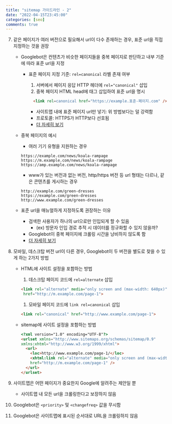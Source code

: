 ```yaml
---
title: "sitemap 가이드라인 - 2"
date: "2022-04-15T23:45:00"
categories: [seo]
comments: true
---
```


7. 같은 페이지가 여러 버전으로 필요해서 url이 다수 존재하는 경우, 표준 url을 직접 지정하는 것을 권장
    - Googlebot은 컨텐츠가 비슷한 페이지들을 중복 페이지로 판단하고 내부 기준에 따라 표준 url을 지정
        - 표준 페이지 지정 기준: `rel=canonical` 라벨 존재 여부
            1. 서버에서 페이지 응답 HTTP 헤더에 `rel="canonical"` 삽입
            2. 중복 페이지 HTML head에 태그 삽입하여 표준 url을 명시
            
            ```html
              <link rel=canonical href="https://example.표준-페이지.com" />
            ```
                
            - 사이트맵 내에 표준 페이지 url만 넣기: 위 방법보다는 덜 강력함
            - 프로토콜: HTTPS가 HTTP보다 선호됨
            - [더 자세히 보기](https://developers.google.com/search/docs/advanced/crawling/consolidate-duplicate-urls?hl=ko#define-canonical)
    - 중복 페이지의 예시
        - 여러 기기 유형을 지원하는 경우
        
        ```tsx
        https://example.com/news/koala-rampage
        https://m.example.com/news/koala-rampage
        https://amp.example.com/news/koala-rampage
        ```
        
        - www가 있는 버전과 없는 버전, http/https 버전 등 url 형태는 다르나, 같은 콘텐츠를 게시하는 경우
        
        ```tsx
        http://example.com/green-dresses
        https://example.com/green-dresses
        http://www.example.com/green-dresses
        ```
        
    - 표준 url을 매뉴얼하게 지정하도록 권장하는 이유
        - 검색한 사용자가 하나의 url으로만 인입되게 할 수 있음
            - (ex) 방문자 인입 경로 추적 시 데이터를 정규화할 수 있지 않을까?
        - Googlebot이 중복 페이지에 크롤링 시간을 낭비하지 않도록 함
        - [더 자세히 보기](https://developers.google.com/search/docs/advanced/crawling/consolidate-duplicate-urls?hl=ko#why-it-matters)
        
8. 모바일, 데스크탑 버전 url이 다른 경우, Googlebot이 두 버전을 별도로 찾을 수 있게 하는 2가지 방법
    - HTML에 사이트 설정을 포함하는 방법
        1. 데스크탑 페이지 코드에 `rel=alternate` 삽입
        
        ```html
        <link rel="alternate" media="only screen and (max-width: 640px)"
         href="http://m.example.com/page-1">
        ```
        
        1. 모바일 페이지 코드에 `link rel=canonical` 삽입
        
        ```html
        <link rel="canonical" href="http://www.example.com/page-1">
        ```
        
    - sitemap에 사이트 설정을 포함하는 방법
        
        ```html
        <?xml version="1.0" encoding="UTF-8"?>
        <urlset xmlns="http://www.sitemaps.org/schemas/sitemap/0.9"
        xmlns:xhtml="http://www.w3.org/1999/xhtml">
          <url>
            <loc>http://www.example.com/page-1/</loc>
            <xhtml:link rel="alternate" media="only screen and (max-width: 640px)"
            href="http://m.example.com/page-1" />
          </url>
        </urlset>
        ```
        

9. 사이트맵은 어떤 페이지가 중요한지 Google에 알려주는 제안일 뿐
    - 사이트맵 내 모든 url을 크롤링한다고 보장하지 않음

10. Googlebot은 `<priority>` 및 `<changefreq>` 값을 무시함

11. Googlebot은 사이트맵에 표시된 순서대로 URL을 크롤링하지 않음